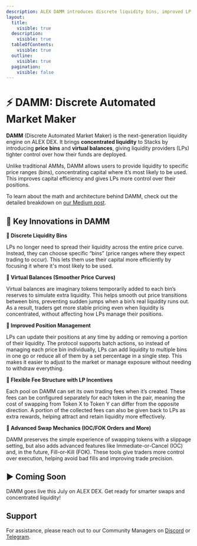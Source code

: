 ```yaml
---
description: ALEX DAMM introduces discrete liquidity bins, improved LP mechanics, and advanced swap types. Built for precision.
layout:
  title:
    visible: true
  description:
    visible: true
  tableOfContents:
    visible: true
  outline:
    visible: true
  pagination:
    visible: false
---
```


# ⚡ DAMM: Discrete Automated Market Maker

**DAMM** (Discrete Automated Market Maker) is the next-generation liquidity engine on ALEX DEX. It brings **concentrated liquidity** to Stacks by introducing **price bins** and **virtual balances**, giving liquidity providers (LPs) tighter control over how their funds are deployed.

Unlike traditional AMMs, DAMM allows users to provide liquidity to specific price ranges (bins), concentrating capital where it’s most likely to be used. This improves capital efficiency and gives LPs more control over their positions.

To learn about the math and architecture behind DAMM, check out the detailed breakdown on [our Medium post](https://medium.com/alexgobtc/damm-alex-amm-v3-discrete-automated-market-maker-fa6b2926a69b).

## 🚀 Key Innovations in DAMM

**🔸 Discrete Liquidity Bins**  

LPs no longer need to spread their liquidity across the entire price curve. Instead, they can choose specific “bins” (price ranges where they expect trading to occur). This lets them use their capital more efficiently by focusing it where it's most likely to be used.

**🔸 Virtual Balances (Smoother Price Curves)**  

Virtual balances are imaginary tokens temporarily added to each bin’s reserves to simulate extra liquidity. This helps smooth out price transitions between bins, preventing sudden jumps when a bin’s real liquidity runs out. As a result, traders get more stable pricing even when liquidity is concentrated, without affecting how LPs manage their positions.

**🔸 Improved Position Management**  

LPs can update their positions at any time by adding or removing a portion of their liquidity. The protocol supports batch actions, so instead of managing each price bin individually, LPs can add liquidity to multiple bins in one go or reduce all of them by a set percentage in a single step. This makes it easier to adjust to the market or manage exposure without needing to withdraw everything.

**🔸 Flexible Fee Structure with LP Incentives**  

Each pool on DAMM can set its own trading fees when it’s created. These fees can be configured separately for each token in the pair, meaning the cost of swapping from Token X to Token Y can differ from the opposite direction. A portion of the collected fees can also be given back to LPs as extra rewards, helping attract and retain liquidity more effectively.

**🔸 Advanced Swap Mechanics (IOC/FOK Orders and More)**  

DAMM preserves the simple experience of swapping tokens with a slippage setting, but also adds advanced features like Immediate-or-Cancel (IOC) and, in the future, Fill-or-Kill (FOK). These tools give traders more control over execution, helping avoid bad fills and improving trade precision.
 
## ▶️ Coming Soon

DAMM goes live this July on ALEX DEX. Get ready for smarter swaps and concentrated liquidity!

## Support

For assistance, please reach out to our Community Managers on [Discord](https://discord.com/invite/alexlab) or [Telegram](https://t.me/AlexCommunity).

